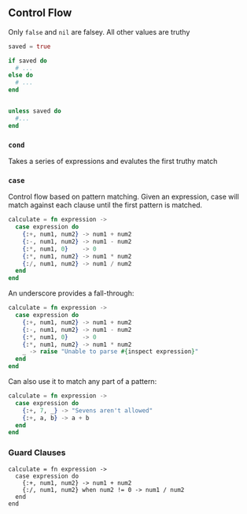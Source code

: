 ## Control Flow

Only `false` and `nil` are falsey. All other values are truthy

```ex
saved = true

if saved do
  # ...
else do
  # ...
end


unless saved do
  #...
end
```

### `cond`

Takes a series of expressions and evalutes the first truthy match

### `case`

Control flow based on pattern matching. Given an expression, case will match against each clause until the first pattern is matched.

```ex
calculate = fn expression ->
  case expression do
    {:+, num1, num2} -> num1 + num2
    {:-, num1, num2} -> num1 - num2
    {:*, num1, 0}    -> 0
    {:*, num1, num2} -> num1 * num2
    {:/, num1, num2} -> num1 / num2
  end
end
```

An underscore provides a fall-through:

```ex
calculate = fn expression ->
  case expression do
    {:+, num1, num2} -> num1 + num2
    {:-, num1, num2} -> num1 - num2
    {:*, num1, 0}    -> 0
    {:*, num1, num2} -> num1 * num2
    _ -> raise "Unable to parse #{inspect expression}"
  end
end
```

Can also use it to match any part of a pattern:

```ex
calculate = fn expression ->
  case expression do
    {:+, 7, _} -> "Sevens aren't allowed"
    {:+, a, b} -> a + b
  end
end
```

### Guard Clauses

```
calculate = fn expression ->
  case expression do
    {:+, num1, num2} -> num1 + num2
    {:/, num1, num2} when num2 != 0 -> num1 / num2
  end
end
```
